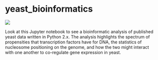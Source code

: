 # yeast_bioinformatics

<img src="images/TF_nucleosome_positioning.tif">

Look at this Jupyter notebook to see a bioinformatic analysis of published yeast data written in Python 2.x. The analysis highlights the spectrum of propensities that transcription factors have for DNA, the statistics of nucleosome positioning on the genome, and how the two might interact with one another to co-regulate gene expression in yeast. 
